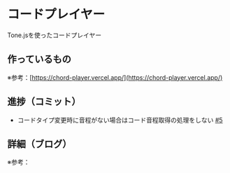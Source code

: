 # コードプレイヤー

Tone.jsを使ったコードプレイヤー

## 作っているもの

※参考：[https://chord-player.vercel.app/](https://chord-player.vercel.app/)

## 進捗（コミット）

- コードタイプ変更時に音程がない場合はコード音程取得の処理をしない [#5](https://github.com/ryo-i/next-app-started/issues/5)

## 詳細（ブログ）

※参考：[]()